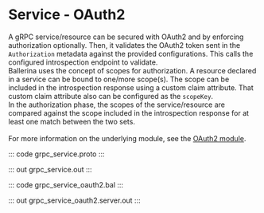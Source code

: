 # Service - OAuth2

A gRPC service/resource can be secured with OAuth2 and by enforcing
authorization optionally. Then, it validates the OAuth2 token sent in the
`Authorization` metadata against the provided configurations. This calls the
configured introspection endpoint to validate.<br/>
Ballerina uses the concept of scopes for authorization. A resource declared
in a service can be bound to one/more scope(s). The scope can be included
in the introspection response using a custom claim attribute. That custom
claim attribute also can be configured as the `scopeKey`.<br/>
In the authorization phase, the scopes of the service/resource are compared
against the scope included in the introspection response for at least one
match between the two sets.<br/><br/>
For more information on the underlying module,
see the [OAuth2 module](https://docs.central.ballerina.io/ballerina/oauth2/latest/).

::: code grpc_service.proto :::

::: out grpc_service.out :::

::: code grpc_service_oauth2.bal :::

::: out grpc_service_oauth2.server.out :::